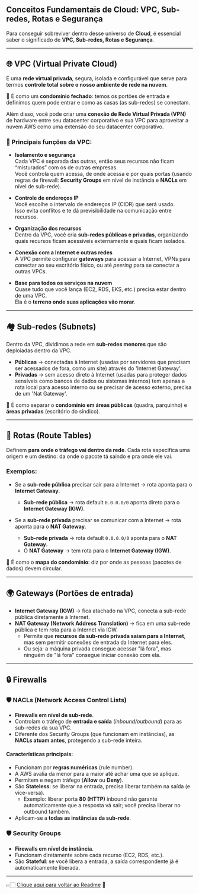 ## Conceitos Fundamentais de Cloud: VPC, Sub-redes, Rotas e Segurança

Para conseguir sobreviver dentro desse universo de **Cloud**, é essencial saber o significado de **VPC, Sub-redes, Rotas e Segurança**.

---

## 🌐 VPC (Virtual Private Cloud)

É uma **rede virtual privada**, segura, isolada e configurável que serve para termos **controle total sobre o nosso ambiente de rede na nuvem**.  

📌 É como um **condomínio fechado**: temos os portões de entrada e definimos quem pode entrar e como as casas (as sub-redes) se conectam.

Além disso, você pode criar uma **conexão de Rede Virtual Privada (VPN)** de hardware entre seu datacenter corporativo e sua VPC para aproveitar a nuvem AWS como uma extensão do seu datacenter corporativo.  

### 🔑 Principais funções da VPC:
- **Isolamento e segurança**  
  Cada VPC é separada das outras, então seus recursos não ficam “misturados” com os de outras empresas.  
  Você controla quem acessa, de onde acessa e por quais portas (usando regras de firewall: **Security Groups** em nível de instância e
  **NACLs** em nível de sub-rede).

- **Controle de endereços IP**  
  Você escolhe o intervalo de endereços IP (CIDR) que será usado.  
  Isso evita conflitos e te dá previsibilidade na comunicação entre recursos.

- **Organização dos recursos**  
  Dentro da VPC, você cria **sub-redes públicas e privadas**, organizando quais recursos ficam acessíveis externamente e quais ficam isolados.

- **Conexão com a Internet e outras redes**  
  A VPC permite configurar **gateways** para acessar a Internet, VPNs para conectar ao seu escritório físico, ou até *peering* para se conectar a outras VPCs.

- **Base para todos os serviços na nuvem**  
  Quase tudo que você lança (EC2, RDS, EKS, etc.) precisa estar dentro de uma VPC.  
  Ela é o **terreno onde suas aplicações vão morar**.

---

## 🏘️ Sub-redes (Subnets)

Dentro da VPC, dividimos a rede em **sub-redes menores** que são deploiadas dentro da VPC.

- **Públicas** → conectadas à Internet (usadas por servidores que precisam ser acessados de fora, como um site) através do 'Internet Gateway'.  
- **Privadas** → sem acesso direto à Internet (usadas para proteger dados sensíveis como bancos de dados ou sistemas internos) tem apenas a rota local para
  acesso interno ou se precisar de acesso externo, precisa de um 'Nat Gateway'.  

📌 É como separar o **condomínio em áreas públicas** (quadra, parquinho) e **áreas privadas** (escritório do síndico).

---

## 🚦 Rotas (Route Tables)

Definem **para onde o tráfego vai dentro da rede**. 
Cada rota especifica uma origem e um destino: da onde o pacote tá saindo e pra onde ele vai.

### Exemplos:
- Se a **sub-rede pública** precisar sair para a Internet → rota aponta para o **Internet Gateway**.  
  - **Sub-rede pública** → rota default `0.0.0.0/0` aponta direto para o **Internet Gateway (IGW)**.

- Se a **sub-rede privada** precisar se comunicar com a Internet → rota aponta para o **NAT Gateway**.  
  - **Sub-rede privada** → rota default `0.0.0.0/0` aponta para o **NAT Gateway**.  
  - O **NAT Gateway** → tem rota para o **Internet Gateway (IGW)**.

📌 É como o **mapa do condomínio**: diz por onde as pessoas (pacotes de dados) devem circular.

---

## 🌍 Gateways (Portões de entrada)

- **Internet Gateway (IGW)** → fica atachado na VPC, conecta a sub-rede pública diretamente à Internet.  
- **NAT Gateway (Network Address Translation)** → fica em uma sub-rede pública e tem rota para a Internet via IGW.  
  - Permite que **recursos da sub-rede privada saiam para a Internet**, mas sem permitir conexões de entrada da Internet para eles.  
  - Ou seja: a máquina privada consegue acessar "lá fora", mas ninguém de "lá fora" consegue iniciar conexão com ela.

---

## 🔒 Firewalls

### 🛡️ NACLs (Network Access Control Lists)
- **Firewalls em nível de sub-rede**.  
- Controlam o tráfego de **entrada e saída** (*inbound/outbound*) para as sub-redes da sua VPC.  
- Diferente dos Security Groups (que funcionam em instâncias), as **NACLs atuam antes**, protegendo a sub-rede inteira.

#### Características principais:
- Funcionam por **regras numéricas** (rule number).  
- A AWS avalia da menor para a maior até achar uma que se aplique.  
- Permitem e negam tráfego (**Allow** ou **Deny**).  
- São **Stateless**: se liberar na entrada, precisa liberar também na saída (e vice-versa).  
  - Exemplo: liberar porta **80 (HTTP)** inbound não garante automaticamente que a resposta vá sair; você precisa liberar no outbound também.  
- Aplicam-se a **todas as instâncias da sub-rede**.

### 🛡️ Security Groups
- **Firewalls em nível de instância**.  
- Funcionam diretamente sobre cada recurso (EC2, RDS, etc.).  
- São **Stateful**: se você libera a entrada, a saída correspondente já é automaticamente liberada.
  
---

👉🏻 [Clique aqui para voltar ao Readme](https://github.com/DrikaDev/Estudando-AWS-Cloud-Practitioner/blob/main/README.md) 📒
